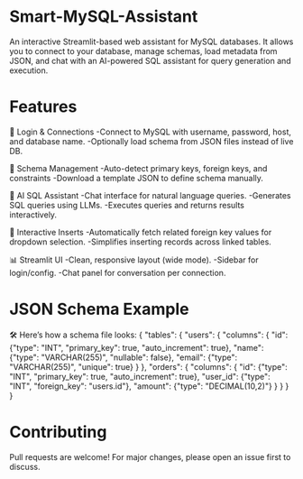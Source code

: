 # Smart-MySQL-Assistant
An interactive Streamlit-based web assistant for MySQL databases. It allows you to connect to your database, manage schemas, load metadata from JSON, and chat with an AI-powered SQL assistant for query generation and execution.


# Features

🔐 Login & Connections
-Connect to MySQL with username, password, host, and database name.
-Optionally load schema from JSON files instead of live DB.

📂 Schema Management
-Auto-detect primary keys, foreign keys, and constraints
-Download a template JSON to define schema manually.

🤖 AI SQL Assistant
-Chat interface for natural language queries.
-Generates SQL queries using LLMs.
-Executes queries and returns results interactively.

📝 Interactive Inserts
-Automatically fetch related foreign key values for dropdown selection.
-Simplifies inserting records across linked tables.

📊 Streamlit UI
-Clean, responsive layout (wide mode).
-Sidebar for login/config.
-Chat panel for conversation per connection.


# JSON Schema Example

🛠️ Here’s how a schema file looks:
{
  "tables": {
    "users": {
      "columns": {
        "id": {"type": "INT", "primary_key": true, "auto_increment": true},
        "name": {"type": "VARCHAR(255)", "nullable": false},
        "email": {"type": "VARCHAR(255)", "unique": true}
      }
    },
    "orders": {
      "columns": {
        "id": {"type": "INT", "primary_key": true, "auto_increment": true},
        "user_id": {"type": "INT", "foreign_key": "users.id"},
        "amount": {"type": "DECIMAL(10,2)"}
      }
    }
  }
}



# Contributing
Pull requests are welcome! For major changes, please open an issue first to discuss.
